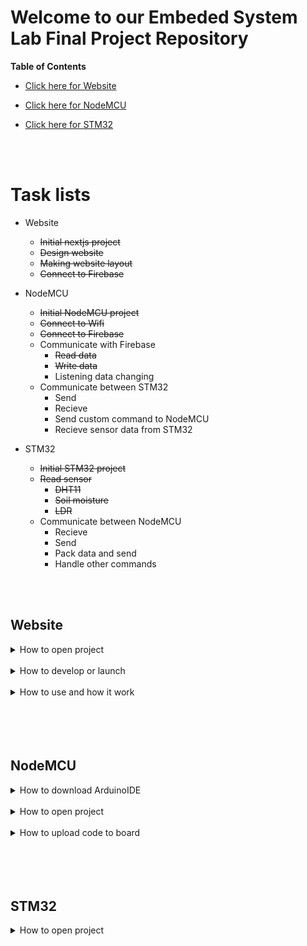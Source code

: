 # Welcome to our Embeded System Lab Final Project Repository

**Table of Contents**

- [Click here for Website](#website)

- [Click here for NodeMCU](#nodemcu)

- [Click here for STM32](#stm32)

<br>
<br>

# Task lists

- Website

  - ~~Initial nextjs project~~
  - ~~Design website~~
  - ~~Making website layout~~
  - ~~Connect to Firebase~~

- NodeMCU

  - ~~Initial NodeMCU project~~
  - ~~Connect to Wifi~~
  - ~~Connect to Firebase~~
  - Communicate with Firebase
    - ~~Read data~~
    - ~~Write data~~
    - Listening data changing
  - Communicate between STM32
    - Send
    - Recieve
    - Send custom command to NodeMCU
    - Recieve sensor data from STM32

- STM32

  - ~~Initial STM32 project~~
  - ~~Read sensor~~
    - ~~DHT11~~
    - ~~Soil moisture~~
    - ~~LDR~~
  - Communicate between NodeMCU
    - Recieve
    - Send
    - Pack data and send
    - Handle other commands

<br>
<br>

## **Website**

<details>
  <summary>How to open project</summary>

  <br>

  <ol>
  <li>
  Open Terminal or CMD
  <img src="./fig/website/01.png" />
  </li>

  <li>
  Navigate to Website folder in Project folder
  <img src="./fig/website/02.png" />
  </li>

  <li>
  Launch it with VScode or other tools
  <img src="./fig/website/03.png" />
  </li>

  <li>
  Done
  <img src="./fig/website/04.png" />
  </li>
  </ol>

</details>

<br>

<details>
  <summary>How to develop or launch</summary>

  <br>

  <ol>
  <li>
  Open Terminal or CMD
  <img src="./fig/website/01.png" />
  </li>

  <li>
  Navigate to Website folder in Project folder
  <img src="./fig/website/02.png" />
  </li>

  <li>

`yarn`
to install dependencies for the first time
<img src="./fig/website/05.png" />

  </li>

  <li>

`yarn dev`
to start development server
<img src="./fig/website/06.png" />

<img src="./fig/website/07.png" />

  </li>

  <li>

Visit `localhost:3000` in your browser to see the web application
<img src="./fig/website/08.png" />

  </li>
  </ol>
</details>

<br>

<details>
<summary>How to use and how it work</summary>
<br>
In progress....
</details>

<br>
<br>
<br>
<br>

## **NodeMCU**

<details>
  <summary>How to download ArduinoIDE</summary>

  <ol>
  <li>

Go to `https://www.arduino.cc/en/software` and select your OS
<img src="./fig/nodemcu/11.png" />

  </li>

  <li>

Click `Just Download` to download and install
<img src="./fig/nodemcu/12.png" />

  </li>

  <li>
Launch ArduinoIDE application
<img src="./fig/nodemcu/01.png" />

  </li>

  <li>

Open setting or preferences
<img src="./fig/nodemcu/13.png" />

<img src="./fig/nodemcu/14.png" />

  </li>

  <li>

Add `http://arduino.esp8266.com/stable/package_esp8266com_index.json` in Additional Boards Manager URLs, then click `OK`
<img src="./fig/nodemcu/15.png" />

  </li>

  <li>

Click `Board Manager`
<img src="./fig/nodemcu/16.png" />

  </li>

  <li>

Search for `esp8266` and click `INSTALL`
<img src="./fig/nodemcu/17.png" />
<img src="./fig/nodemcu/18.png" />

  </li>

  <li>

Now you can see `esp8266` in board menu
<img src="./fig/nodemcu/19.png" />

  </li>

  </ol>

</details>

<br>

<details>
  <summary>How to open project</summary>
  
  <br>

  <ol>
  <li>
  Launch ArduinoIDE application
  <img src="./fig/nodemcu/01.png" />
  </li>

  <li>
  Click File > Open
  <img src="./fig/nodemcu/02.png" />
  </li>

  <li>
  Navigate to nodemcu.ino in our project directory
  <img src="./fig/nodemcu/03.png" />
  </li>

  <li>
  Click open and done
  <img src="./fig/nodemcu/04.png" />
  </li>
  <ol>

</details>

<br>

<details>
  <summary>How to upload code to board</summary>
  
  <br>

  <ol>
  <li>
  Launch ArduinoIDE application
  <img src="./fig/nodemcu/01.png" />
  </li>

  <li>
  Click File > Open
  <img src="./fig/nodemcu/02.png" />
  </li>

  <li>
  Navigate to nodemcu.ino in our project directory
  <img src="./fig/nodemcu/03.png" />
  </li>

  <li>
  Click open
  <img src="./fig/nodemcu/04.png" />
  </li>

  <li>

Click `Select Board` and choose your device port
<img src="./fig/nodemcu/05.png" />

  </li>

  <li>

Set Board to `Generic ESP8266 Module` for your device and click `OK`
<img src="./fig/nodemcu/06.png" />

  </li>

  <li>
  Click check button to compile the code
  <img src="./fig/nodemcu/07.png" />
  </li>

  <li>
  Click arrow button to upload code to your device and done
  <img src="./fig/nodemcu/08.png" />
  </li>
  <ol>

</details>

<br>
<br>
<br>
<br>

## **STM32**

<details>
  <summary>How to open project</summary>

  <br>
  
  <ol>

  <li>

Launch STM32CubeIDE and set workspace to our project directory the click to create `Launch`
<img src="./fig/STM32/01.png" />
<img src="./fig/STM32/02.png" />

  </li>

  <li>

Click File > Open Projects from File System...
<img src="./fig/STM32/03.png" />

  </li>

  <li>

Click `Directory...`
<img src="./fig/STM32/04.png" />

  </li>

  <li>

Select STM32 folder in your project directory
<img src="./fig/STM32/05.png" />

  </li>

  <li>

Click `Finish`
<img src="./fig/STM32/06.png" />

  </li>

  <li>

Done
<img src="./fig/STM32/07.png" />

  </li>

  </ol>
</details>
